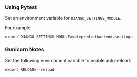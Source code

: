 ### Using Pytest
Set an environment variable for `DJANGO_SETTINGS_MODULE`.

For example:
```shell
export DJANGO_SETTINGS_MODULE=votepredictbackend.settings
```

### Gunicorn Notes
Set the following environment variable to enable auto-reload:
```shell
export RELOAD=--reload
```